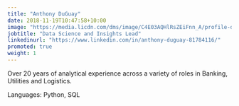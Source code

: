```yaml
---
title: "Anthony DuGuay"
date: 2018-11-19T10:47:58+10:00
image: "https://media.licdn.com/dms/image/C4E03AQHlRsZEiFnn_A/profile-displayphoto-shrink_200_200/0/1653165159084?e=2147483647&v=beta&t=5YHgYUhCsQBQ8JZBOOLgi7ZceTAOW98DnhxUvZpEReY"
jobtitle: "Data Science and Insights Lead"
linkedinurl: "https://www.linkedin.com/in/anthony-duguay-81784116/"
promoted: true
weight: 1
---
```


Over 20 years of analytical experience across a variety of roles in Banking, Utilities and Logistics. 

Languages: Python, SQL